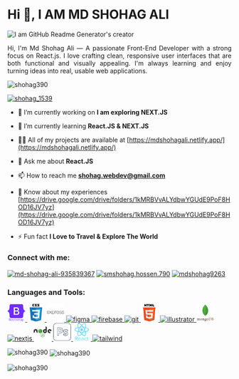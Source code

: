 <h1>Hi 👋, I AM MD SHOHAG ALI</h1>

![I am GitHub Readme Generator's creator](https://res.cloudinary.com/dhjyxwscg/image/upload/v1750787200/frontend_vbfbnz.png)

<p align="justify" >Hi, I'm Md Shohag Ali — A passionate Front-End Developer with a strong focus on React.js. I love crafting clean, responsive user interfaces that are both functional and visually appealing. I'm always learning and enjoy turning ideas into real, usable web applications.</p>

<p align="left"> <img src="https://komarev.com/ghpvc/?username=shohag390&label=Profile%20views&color=0e75b6&style=flat" alt="shohag390" /> </p>

<p align="left"> <a href="https://twitter.com/shohag_1539" target="blank"><img src="https://img.shields.io/twitter/follow/shohag_1539?logo=twitter&style=for-the-badge" alt="shohag_1539" /></a> </p>

- 🔭 I’m currently working on **I am exploring NEXT.JS**

- 🌱 I’m currently learning **React.JS & NEXT.JS**

- 👨‍💻 All of my projects are available at [https://mdshohagali.netlify.app/](https://mdshohagali.netlify.app/)

- 💬 Ask me about **React.JS**

- 📫 How to reach me **shohag.webdev@gmail.com**

- 📄 Know about my experiences [https://drive.google.com/drive/folders/1kMRBVvALYdbwYGUdE9PoF8HOD16JV7yz](https://drive.google.com/drive/folders/1kMRBVvALYdbwYGUdE9PoF8HOD16JV7yz)

- ⚡ Fun fact **I Love to Travel & Explore The World**

<h3 align="left">Connect with me:</h3>
<p align="left">
<a href="https://linkedin.com/in/md-shohag-ali-935839367" target="blank"><img align="center" src="https://raw.githubusercontent.com/rahuldkjain/github-profile-readme-generator/master/src/images/icons/Social/linked-in-alt.svg" alt="md-shohag-ali-935839367" height="30" width="40" /></a>
<a href="https://fb.com/smshohag.hossen.790" target="blank"><img align="center" src="https://raw.githubusercontent.com/rahuldkjain/github-profile-readme-generator/master/src/images/icons/Social/facebook.svg" alt="smshohag.hossen.790" height="30" width="40" /></a>
<a href="https://instagram.com/mdshohag9263" target="blank"><img align="center" src="https://raw.githubusercontent.com/rahuldkjain/github-profile-readme-generator/master/src/images/icons/Social/instagram.svg" alt="mdshohag9263" height="30" width="40" /></a>
</p>


<h3 align="left">Languages and Tools:</h3>
<p align="left"> <a href="https://getbootstrap.com" target="_blank" rel="noreferrer"> <img src="https://raw.githubusercontent.com/devicons/devicon/master/icons/bootstrap/bootstrap-plain-wordmark.svg" alt="bootstrap" width="40" height="40"/> </a> <a href="https://www.w3schools.com/css/" target="_blank" rel="noreferrer"> <img src="https://raw.githubusercontent.com/devicons/devicon/master/icons/css3/css3-original-wordmark.svg" alt="css3" width="40" height="40"/> </a> <a href="https://expressjs.com" target="_blank" rel="noreferrer"> <img src="https://raw.githubusercontent.com/devicons/devicon/master/icons/express/express-original-wordmark.svg" alt="express" width="40" height="40"/> </a> <a href="https://www.figma.com/" target="_blank" rel="noreferrer"> <img src="https://www.vectorlogo.zone/logos/figma/figma-icon.svg" alt="figma" width="40" height="40"/> </a> <a href="https://firebase.google.com/" target="_blank" rel="noreferrer"> <img src="https://www.vectorlogo.zone/logos/firebase/firebase-icon.svg" alt="firebase" width="40" height="40"/> </a> <a href="https://git-scm.com/" target="_blank" rel="noreferrer"> <img src="https://www.vectorlogo.zone/logos/git-scm/git-scm-icon.svg" alt="git" width="40" height="40"/> </a> <a href="https://www.w3.org/html/" target="_blank" rel="noreferrer"> <img src="https://raw.githubusercontent.com/devicons/devicon/master/icons/html5/html5-original-wordmark.svg" alt="html5" width="40" height="40"/> </a> <a href="https://www.adobe.com/in/products/illustrator.html" target="_blank" rel="noreferrer"> <img src="https://www.vectorlogo.zone/logos/adobe_illustrator/adobe_illustrator-icon.svg" alt="illustrator" width="40" height="40"/> </a> <a href="https://www.mongodb.com/" target="_blank" rel="noreferrer"> <img src="https://raw.githubusercontent.com/devicons/devicon/master/icons/mongodb/mongodb-original-wordmark.svg" alt="mongodb" width="40" height="40"/> </a> <a href="https://nextjs.org/" target="_blank" rel="noreferrer"> <img src="https://cdn.worldvectorlogo.com/logos/nextjs-2.svg" alt="nextjs" width="40" height="40"/> </a> <a href="https://nodejs.org" target="_blank" rel="noreferrer"> <img src="https://raw.githubusercontent.com/devicons/devicon/master/icons/nodejs/nodejs-original-wordmark.svg" alt="nodejs" width="40" height="40"/> </a> <a href="https://www.photoshop.com/en" target="_blank" rel="noreferrer"> <img src="https://raw.githubusercontent.com/devicons/devicon/master/icons/photoshop/photoshop-line.svg" alt="photoshop" width="40" height="40"/> </a> <a href="https://reactjs.org/" target="_blank" rel="noreferrer"> <img src="https://raw.githubusercontent.com/devicons/devicon/master/icons/react/react-original-wordmark.svg" alt="react" width="40" height="40"/> </a> <a href="https://tailwindcss.com/" target="_blank" rel="noreferrer"> <img src="https://www.vectorlogo.zone/logos/tailwindcss/tailwindcss-icon.svg" alt="tailwind" width="40" height="40"/> </a> </p>

<p><img align="left" src="https://github-readme-stats.vercel.app/api/top-langs?username=shohag390&show_icons=true&locale=en&layout=compact" alt="shohag390" /></p>

<p>&nbsp;<img align="center" src="https://github-readme-stats.vercel.app/api?username=shohag390&show_icons=true&locale=en" alt="shohag390" /></p>

<p><img align="center" src="https://github-readme-streak-stats.herokuapp.com/?user=shohag390&" alt="shohag390" /></p>


